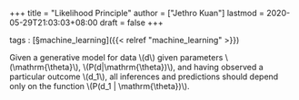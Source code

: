 +++
title = "Likelihood Principle"
author = ["Jethro Kuan"]
lastmod = 2020-05-29T21:03:03+08:00
draft = false
+++

tags
: [§machine\_learning]({{< relref "machine_learning" >}})

Given a generative model for data \\(d\\) given parameters
\\(\mathrm{\theta}\\), \\(P(d|\mathrm{\theta})\\), and having observed a
particular outcome \\(d_1\\), all inferences and predictions should depend
only on the function \\(P(d_1 | \mathrm{\theta})\\).
